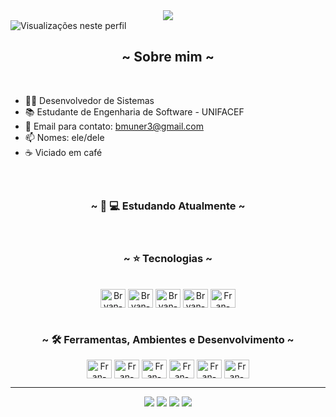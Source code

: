 <div width=100% align=center>

<img src="https://readme-typing-svg.demolab.com/?lines=%3CHello+World%2F%3E;~+Meu+nome+%C3%A9+Bryan+Seminate+~;-+Tenho+20+anos+-;%7BSou+apaixonado+pelo+Front-End%7D;%3CBem+vindo+(a)+ao+meu+perfil%2F%3E)!&font=Fira%20Code&center=true&width=380&height=50&duration=4000&pause=1000">
</div>

<img align="left" src="https://komarev.com/ghpvc/?username=BryanSeminate&style=flat-square&color=fc015c" alt="Visualizações neste perfil" />
<br>


<h2 align="center">~ Sobre mim ~</h2>
<br>

- 👨‍💻 Desenvolvedor de Sistemas 
- 📚 Estudante de Engenharia de Software - UNIFACEF
- 📧 Email para contato: bmuner3@gmail.com 
- 📫 Nomes: ele/dele
- ☕ Viciado em café
<br>


##





<h3 align="center">~ 👨 💻 Estudando Atualmente ~</h3>

<div align="center">
   <!--<img  align="center" alt="Fran-React" height="30" width="40" src="https://cdn.jsdelivr.net/gh/devicons/devicon/icons/react/react-original.svg">
    <img  align="center" alt="Fran-NodeJS" height="30" width="40" src="https://cdn.jsdelivr.net/gh/devicons/devicon/icons/nodejs/nodejs-original.svg">-->
   

</div>
 <br/>

<h3 align="center">~ ⭐ Tecnologias ~</h3>

<div style="display: inline_block" align="center"><br>
  <img align="center" alt="Bryan-HTML" height="30" width="40" src="https://cdn.jsdelivr.net/gh/devicons/devicon/icons/html5/html5-original.svg">
  <img align="center" alt="Bryan-CSS" height="30" width="40" src="https://cdn.jsdelivr.net/gh/devicons/devicon/icons/css3/css3-original.svg">
  <img align="center" alt="Bryan-Bootstrap" height="30" width="40" src="https://cdn.jsdelivr.net/gh/devicons/devicon/icons/bootstrap/bootstrap-original.svg">
  <img  align="center" alt="Bryan-SwiperJS" height="30" width="40" src="https://swiperjs.com/images/share-banner-3.png">
  <img align="center" alt="Fran-Js" height="30" width="40" src="https://cdn.jsdelivr.net/gh/devicons/devicon/icons/javascript/javascript-original.svg">
<!--   <img align="center" alt="Bryan-ReactJs" height="30" width="40" src="https://cdn.jsdelivr.net/gh/devicons/devicon/icons/react/react-original.svg">
 <img align="center" alt="Bryan-Python" height="30" width="40" src="https://cdn.jsdelivr.net/gh/devicons/devicon/icons/python/python-original.svg"> 
  <img align="center" alt="Bryan-JQuery" height="30" width="40" src="https://cdn.jsdelivr.net/gh/devicons/devicon/icons/jquery/jquery-original-wordmark.svg">
  <img align="center" alt="Bryan-PHP" height="30" width="40" src="https://cdn.jsdelivr.net/gh/devicons/devicon/icons/php/php-original.svg">
  <img align="center" alt="Bryan-Laravel" height="30" width="40" src="https://cdn.jsdelivr.net/gh/devicons/devicon/icons/laravel/laravel-plain.svg" />
  <img  align="center" alt="Bryan-MySQL" height="30" width="40" src="https://cdn.jsdelivr.net/gh/devicons/devicon/icons/mysql/mysql-original.svg">-->
  


<div/>
    <br/>

<h3 align="center">~ 🛠 Ferramentas, Ambientes e Desenvolvimento ~</h3>

<div align="center">

 <img align="center" alt="Fran-Git" height="30" width="40" src="https://cdn.jsdelivr.net/gh/devicons/devicon/icons/git/git-original.svg">
  <img align="center" alt="Fran-Git-Hub" height="30" width="40" src="https://cdn.jsdelivr.net/gh/devicons/devicon/icons/github/github-original.svg">
<!-- <img align="center" alt="Fran-Gimp" height="30" width="40" src="https://cdn.jsdelivr.net/gh/devicons/devicon/icons/gimp/gimp-original.svg"> -->
  <img align="center" alt="Fran-Figma" height="30" width="40" src="https://cdn.jsdelivr.net/gh/devicons/devicon/icons/figma/figma-original.svg">
  <img align="center" alt="Fran-VS-Code" height="30" width="40" src="https://cdn.jsdelivr.net/gh/devicons/devicon/icons/vscode/vscode-original.svg">
  <img align="center" alt="Fran-Canva" height="30" width="40" src="https://cdn.jsdelivr.net/gh/devicons/devicon/icons/canva/canva-original.svg">
  <img align="center" alt="Fran-Trello" height="30" width="40" src="https://cdn.jsdelivr.net/gh/devicons/devicon/icons/trello/trello-plain.svg">
</div>

 <hr/>


<div> 
 <a href="https://www.instagram.com/seminate.jn/" target="_blank"><img src="https://img.shields.io/badge/-Instagram-%23b6008b?style=for-the-badge&logo=instagram&logoColor=white" target="_blank"></a> 
 <a href = "mailto:bmuner3@gmail.com"><img src="https://img.shields.io/badge/-Gmail-%23d3403a?style=for-the-badge&logo=gmail&logoColor=white" target="_blank"></a>
 <a href="https://www.linkedin.com/in/bryan-seminate-1934a3213/" target="_blank"><img src="https://img.shields.io/badge/-LinkedIn-%230077B5?style=for-the-badge&logo=linkedin&logoColor=white"></a> 
 <a href="https://wa.me/5516991600570?text=Olá,%20Bryan%20Seminate.%20Tudo%20bem?" target="_blank"><img src="https://img.shields.io/badge/-WhatsApp-%2325c862?style=for-the-badge&logo=whatsapp&logoColor=white" target="_blank"></a> 

</div>
